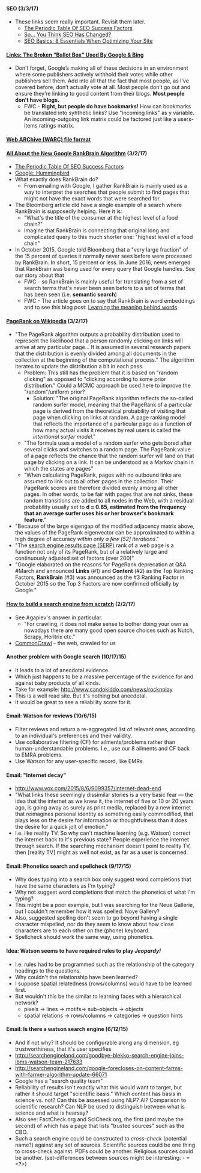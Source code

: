 #### SEO (3/3/17)
* These links seem really important.  Revisit them later.
  * [The Periodic Table Of SEO Success Factors](http://searchengineland.com/seotable)
  * [So… You Think SEO Has Changed?](https://searchenginewatch.com/sew/opinion/2334934/so-you-think-seo-has-changed)
  * [SEO Basics: 8 Essentials When Optimizing Your Site](https://searchenginewatch.com/sew/how-to/2259693/seo-basics-8-essentials-when-optimizing-your-site)

#### [Links: The Broken “Ballot Box” Used By Google & Bing](http://marketingland.com/links-the-broken-ballot-box-used-by-google-bing-17139)
* Don’t forget, Google’s making all of these decisions in an environment where some publishers actively withhold their votes while other publishers sell them. Add into all that the fact that most people, as I’ve covered before, don’t actually vote at all. Most people don’t go out and ensure they’re linking to good content from their blogs. **Most people don’t have blogs.**
  * FWC - **Right, but people do have bookmarks!**  How can bookmarks be translated into syhthetic links?  Use "incoming links" as y variable.  An incoming-outgoing link matrix could be factored just like a users-items ratings matrix.

#### [Web ARChive (WARC) file format](https://iipc.github.io/warc-specifications/specifications/warc-format/warc-1.0/)

#### [All About the New Google RankBrain Algorithm](http://searchengineland.com/faq-all-about-the-new-google-rankbrain-algorithm-234440) (3/2/17)
* [The Periodic Table Of SEO Success Factors](http://searchengineland.com/seotable)
* [Google: Hummingbird](http://searchengineland.com/library/google/hummingbird-google)
* What exactly does RankBrain do?
  * From emailing with Google, I gather RankBrain is mainly used as a way to interpret the searches that people submit to find pages that might not have the exact words that were searched for.
* The Bloomberg article did have a single example of a search where RankBrain is supposedly helping. Here it is:
  * "What's the title of the consumer at the highest level of a food chain?"
  * Imagine that RankBrain is connecting that original long and complicated query to this much shorter one: "highest level of a food chain"
* In October 2015, Google told Bloomberg that a "very large fraction" of the 15 percent of queries it normally never sees before were processed by RankBrain. In short, 15 percent or less. In June 2016, news emerged that RankBrain was being used for every query that Google handles. See our story about that
  * FWC - so RankBrain is mainly useful for translating from a set of search terms that's never been seen before to a set of terms that has been seen (i.e. **semantic search**)
  * FWC - The article goes on to say that RankBrain is word embeddings and to see this blog post: [Learning the meaning behind words](https://opensource.googleblog.com/2013/08/learning-meaning-behind-words.html)

#### [PageRank on Wikipedia](https://en.wikipedia.org/wiki/PageRank) (3/2/17)
* "The PageRank algorithm outputs a probability distribution used to represent the likelihood that a person randomly clicking on links will arrive at any particular page... It is assumed in several research papers that the distribution is evenly divided among all documents in the collection at the beginning of the computational process."  The algorithm iterates to update the distribution a bit in each pass.
  * Problem: This still has the problem that it is based on "random clicking" as opposed to "clicking according to some prior distribution."  Could a MCMC approach be used here to improve the "random"/uniform prior?
    * Solution: "The original PageRank algorithm reflects the so-called random surfer model, meaning that the PageRank of a particular page is derived from the theoretical probability of visiting that page when clicking on links at random. A page ranking model that reflects the importance of a particular page as a function of how many actual visits it receives by real users is called the *intentional surfer model*."
  * "The formula uses a model of a random surfer who gets bored after several clicks and switches to a random page. The PageRank value of a page reflects the chance that the random surfer will land on that page by clicking on a link. It can be understood as a Markov chain in which the states are pages"
  * "When calculating PageRank, pages with no outbound links are assumed to link out to all other pages in the collection. Their PageRank scores are therefore divided evenly among all other pages. In other words, to be fair with pages that are not sinks, these random transitions are added to all nodes in the Web, with a residual probability usually set to **d = 0.85, estimated from the frequency that an average surfer uses his or her browser's bookmark feature**."
* "Because of the large eigengap of the modified adjacency matrix above, the values of the PageRank eigenvector can be approximated to within a high degree of accuracy *within only a few [52] iterations*."
* "The [search engine results page (SERP)](https://en.wikipedia.org/wiki/Search_engine_results_page) rank of a web page is a function not only of its PageRank, but of a relatively large and continuously adjusted set of factors (over 200)"
* "Google elaborated on the reasons for PageRank deprecation at Q&A #March and announced **Links** (#1) and **Content** (#2) as the Top Ranking Factors, **RankBrain** (#3) was announced as the #3 Ranking Factor in October 2015 so the Top 3 Factors are now confirmed officially by Google."

#### [How to build a search engine from scratch](https://www.quora.com/How-to-build-a-search-engine-from-scratch) (2/2/17)
* See Agapiev's answer in particular.
  * "For crawling, it does not make sense to bother doing your own as nowadays there are many good open source choices such as Nutch, Scrapy, Heritrix etc."
* [CommonCrawl](http://commoncrawl.org/big-picture/frequently-asked-questions/) - the web, crawled for us

#### Another problem with Google search (10/17/15)
* It leads to a lot of anecdotal evidence.
* Which just happens to be a massive percentage of the evidence for and against baby products of all kinds.
* Take for example: http://www.candokiddo.com/news/rocknplay
* This is a well read site.  But it's nothing but anecdotal.
* It would be great to see a reliability score for it.

#### Email: Watson for reviews (10/6/15)
* Filter reviews and return a re-aggregated list of relevant ones, according to an individual's preferences and their validity.
* Use collaborative filtering (CF) for ailments/problems rather than human-understandable problems.  I.e., use our 8 ailments and CF back to EMRA problems.
* Use Watson for any user-specific record, like EMRs.

#### Email: "Internet decay"
* http://www.vox.com/2015/8/6/9099357/internet-dead-end
* "What links these seemingly dissimilar stories is a very basic fear — the idea that the internet as we knew it, the internet of five or 10 or 20 years ago, is going away as surely as print media, replaced by a new internet that reimagines personal identity as something easily commodified, that plays less on the desire for information or thoughtfulness than it does the desire for a quick jolt of emotion."
* I.e. like reality TV.  So why can't machine learning (e.g. Watson) correct the internet back to it's previous state?  People experience the internet through search.  If the searching mechanism doesn't point to reality TV, then [reality TV] might as well not exist, as far as a user is concerned.

#### Email: Phonetics search and spellcheck (9/17/15)
* Why does typing into a search box only suggest word completions that have the same characters as I'm typing?
* Why not suggest word completions that match the phonetics of what I'm typing?
* This might be a poor example, but I was searching for the Neue Gallerie, but I couldn't remember how it was spelled: Noye Gallery?
* Also, suggested spelling don't seem to go beyond having a single character mispelled, nor do they seem to know about how close characters are to each other on the (phone) keyboard.
* Spellcheck should work the same way, using phonetics.

#### Idea: Watson seems to have required rules to play _Jeopardy!_
* I.e. rules had to be programmed such as the relationship of the category headings to the questions.
* Why couldn't the relationship have been learned?
* I suppose spatial relatedness (rows/columns) would have to be learned first.
* But wouldn't this be the similar to learning faces with a hierarchical network?
  * pixels -> lines -> motifs-> sub-objects -> objects
  * spatial relations -> rows/columns -> categories -> question hints

#### Email: Is there a watson search engine (6/12/15)
* And if not why? It should be configurable along any dimension, eg trustworthiness, that it's user specifies
* http://searchengineland.com/goodbye-blekko-search-engine-joins-ibms-watson-team-217633
* http://searchengineland.com/google-forecloses-on-content-farms-with-farmer-algorithm-update-66071
* Google has a "search quality team"
* Reliability of results isn't exactly what this would want to target, but rather it should target "scientific basis."  Which content has basis in science vs. not?  Can this be assessed using NLP?  AI?  Comparison to scientific research? Can NLP be used to distinguish between what is science and what is hearsay?
* Also see: FactCheck.org and SciCheck.org, the first (and maybe the second) of which has a page that lists "trusted sources" such as the CBO.
* Such a search engine could be constructed to _cross-check_ (potential name?) against any set of sources.  Scientific sources could be one thing to cross-check against.  PDFs could be another.  Religious sources could be another. (set-differences between sources might be interesting: <science> - <religion> = <?>)